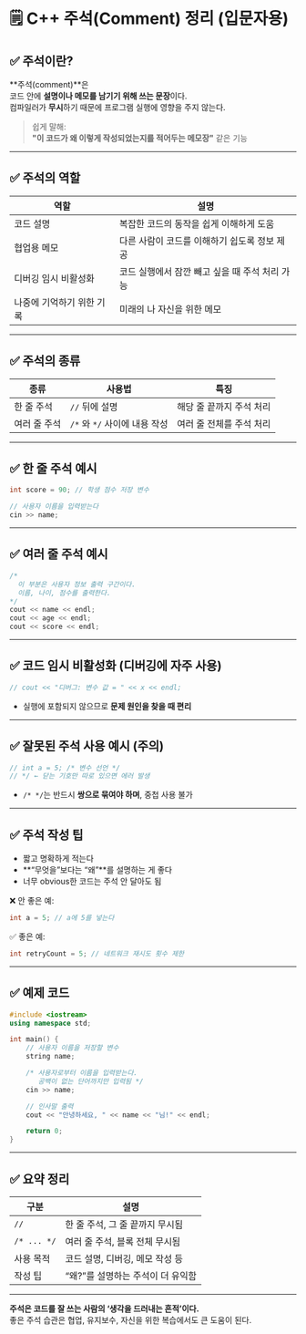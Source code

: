 # 🗒️ C++ 주석(Comment) 정리 (입문자용)

## ✅ 주석이란?

**주석(comment)**은  
코드 안에 **설명이나 메모를 남기기 위해 쓰는 문장**이다.  
컴파일러가 **무시**하기 때문에 프로그램 실행에 영향을 주지 않는다.

> 쉽게 말해:  
> **"이 코드가 왜 이렇게 작성되었는지를 적어두는 메모장"** 같은 기능

---

## ✅ 주석의 역할

| 역할             | 설명                          |
| -------------- | --------------------------- |
| 코드 설명          | 복잡한 코드의 동작을 쉽게 이해하게 도움      |
| 협업용 메모         | 다른 사람이 코드를 이해하기 쉽도록 정보 제공   |
| 디버깅 임시 비활성화    | 코드 실행에서 잠깐 빼고 싶을 때 주석 처리 가능 |
| 나중에 기억하기 위한 기록 | 미래의 나 자신을 위한 메모             |

---

## ✅ 주석의 종류

| 종류         | 사용법                             | 특징 |
|--------------|------------------------------------|------|
| 한 줄 주석   | `//` 뒤에 설명                     | 해당 줄 끝까지 주석 처리 |
| 여러 줄 주석 | `/*` 와 `*/` 사이에 내용 작성      | 여러 줄 전체를 주석 처리 |

---

## ✅ 한 줄 주석 예시

```cpp
int score = 90; // 학생 점수 저장 변수
```

```cpp
// 사용자 이름을 입력받는다
cin >> name;
```

---

## ✅ 여러 줄 주석 예시

```cpp
/*
  이 부분은 사용자 정보 출력 구간이다.
  이름, 나이, 점수를 출력한다.
*/
cout << name << endl;
cout << age << endl;
cout << score << endl;
```

---

## ✅ 코드 임시 비활성화 (디버깅에 자주 사용)

```cpp
// cout << "디버그: 변수 값 = " << x << endl;
```

- 실행에 포함되지 않으므로 **문제 원인을 찾을 때 편리**

---

## ✅ 잘못된 주석 사용 예시 (주의)

```cpp
// int a = 5; /* 변수 선언 */
// */ ← 닫는 기호만 따로 있으면 에러 발생
```

- `/* */`는 반드시 **쌍으로 묶여야 하며**, 중첩 사용 불가

---

## ✅ 주석 작성 팁

- 짧고 명확하게 적는다
- **“무엇을”보다는 “왜”**를 설명하는 게 좋다
- 너무 obvious한 코드는 주석 안 달아도 됨

❌ 안 좋은 예:
```cpp
int a = 5; // a에 5를 넣는다
```

✅ 좋은 예:
```cpp
int retryCount = 5; // 네트워크 재시도 횟수 제한
```

---

## ✅ 예제 코드

```cpp
#include <iostream>
using namespace std;

int main() {
    // 사용자 이름을 저장할 변수
    string name;

    /* 사용자로부터 이름을 입력받는다.
       공백이 없는 단어까지만 입력됨 */
    cin >> name;

    // 인사말 출력
    cout << "안녕하세요, " << name << "님!" << endl;

    return 0;
}
```

---

## ✅ 요약 정리

| 구분         | 설명                              |
|--------------|-----------------------------------|
| `//`         | 한 줄 주석, 그 줄 끝까지 무시됨   |
| `/* ... */`  | 여러 줄 주석, 블록 전체 무시됨   |
| 사용 목적     | 코드 설명, 디버깅, 메모 작성 등   |
| 작성 팁       | “왜?”를 설명하는 주석이 더 유익함 |

---

**주석은 코드를 잘 쓰는 사람의 ‘생각을 드러내는 흔적’이다.**  
좋은 주석 습관은 협업, 유지보수, 자신을 위한 복습에서도 큰 도움이 된다.
